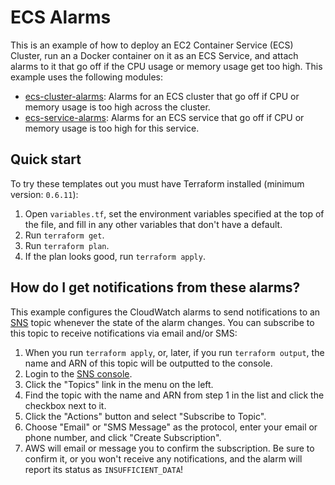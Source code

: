 # ECS Alarms

This is an example of how to deploy an EC2 Container Service (ECS) Cluster, run an a Docker container on it as an ECS
Service, and attach alarms to it that go off if the CPU usage or memory usage get too high. This example uses the
following modules:

* [ecs-cluster-alarms](/modules/alarms/ecs-cluster-alarms): Alarms for an ECS cluster that go off if CPU or memory
  usage is too high across the cluster.
* [ecs-service-alarms](/modules/alarms/ecs-service-alarms): Alarms for an ECS service that go off if CPU or memory
  usage is too high for this service.

## Quick start

To try these templates out you must have Terraform installed (minimum version: `0.6.11`):

1. Open `variables.tf`, set the environment variables specified at the top of the file, and fill in any other variables that
   don't have a default.
1. Run `terraform get`.
1. Run `terraform plan`.
1. If the plan looks good, run `terraform apply`.

## How do I get notifications from these alarms?

This example configures the CloudWatch alarms to send notifications to an [SNS](https://aws.amazon.com/sns/) topic
whenever the state of the alarm changes. You can subscribe to this topic to receive notifications via email and/or
SMS:

1. When you run `terraform apply`, or, later, if you run `terraform output`, the name and ARN of this topic will be
   outputted to the console.
2. Login to the [SNS console](https://console.aws.amazon.com/sns/v2/home).
3. Click the "Topics" link in the menu on the left.
4. Find the topic with the name and ARN from step 1 in the list and click the checkbox next to it.
5. Click the "Actions" button and select "Subscribe to Topic".
6. Choose "Email" or "SMS Message" as the protocol, enter your email or phone number, and click "Create Subscription".
7. AWS will email or message you to confirm the subscription. Be sure to confirm it, or you won't receive any
   notifications, and the alarm will report its status as `INSUFFICIENT_DATA`!